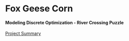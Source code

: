 # Fox Geese Corn 

#### Modeling Discrete Optimization - River Crossing Puzzle

[Project Summary](fox-geese-corn/handout.pdf)



